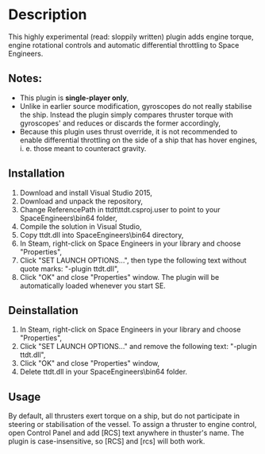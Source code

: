 # Description
This highly experimental (read: sloppily written) plugin adds engine torque, engine rotational controls 
and automatic differential throttling to Space Engineers.

## Notes:
* This plugin is **single-player only**,
* Unlike in earlier source modification, gyroscopes do not really stabilise the ship. Instead the plugin simply compares thruster torque with gyroscopes' 
  and reduces or discards the former accordingly,
* Because this plugin uses thrust override, it is not recommended to enable differential throttling on the side of a ship that has 
  hover engines, i. e. those meant to counteract gravity.
  
## Installation
1. Download and install Visual Studio 2015,
2. Download and unpack the repository,
3. Change ReferencePath in ttdt\ttdt.csproj.user to point to your SpaceEngineers\bin64 folder,
4. Compile the solution in Visual Studio,
5. Copy ttdt.dll into SpaceEngineers\bin64 directory,
6. In Steam, right-click on Space Engineers in your library and choose "Properties",
7. Click "SET LAUNCH OPTIONS...", then type the following text without quote marks:
   "-plugin ttdt.dll",
8. Click "OK" and close "Properties" window. The plugin will be automatically loaded whenever you start SE.

## Deinstallation
1. In Steam, right-click on Space Engineers in your library and choose "Properties",
2. Click "SET LAUNCH OPTIONS..." and remove the following text:
   "-plugin ttdt.dll",
3. Click "OK" and close "Properties" window,
4. Delete ttdt.dll in your SpaceEngineers\bin64 folder.

## Usage
By default, all thrusters exert torque on a ship, but do not participate in steering or stabilisation of the vessel.
To assign a thruster to engine control, open Control Panel and add [RCS] text anywhere in thuster's name. 
The plugin is case-insensitive, so [RCS] and [rcs] will both work.
